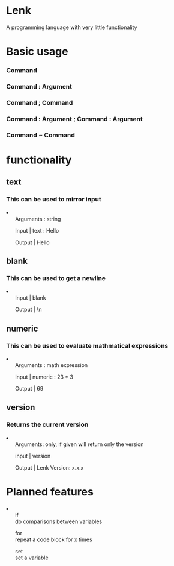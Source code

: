 # Lenk
A programming language with very little functionality

<div>
  <h1>Basic usage</h1>
  <h3>Command</h3>
  <h3>Command : Argument</h3>
  <h3>Command ; Command</h3>
  <h3>Command : Argument ; Command : Argument</h3>
  <h3>Command ~ Command</h3>
</div>
<h1>functionality</h1>
<div>
  <h2>text</h2>
  <h3>This can be used to mirror input</h3>
  <li>
    <ul>Arguments : string</ul>
    <ul>Input | text : Hello</ul>
    <ul>Output | Hello</ul>
  </li>
</div>
<div>
  <h2>blank</h2>
  <h3>This can be used to get a newline </h3>
  <li>
    <ul>Input | blank</ul>
    <ul>Output | \n</ul>
  </li>
</div>
<div>
  <h2>numeric</h2>
  <h3>This can be used to evaluate mathmatical expressions</h3>
  <li>
    <ul>Arguments : math expression</ul>
    <ul>Input | numeric : 23 * 3</ul>
    <ul>Output | 69</ul>
  </li>
</div>
<div>
  <h2>version</h2>
  <h3>Returns the current version</h3>
  <li>
    <ul>Arguments: only, if given will return only the version</ul>
    <ul>input | version</ul>
    <ul>Output | Lenk Version: x.x.x</ul>
  </li>
</div>
<h1>Planned features</h1>
<div>
  <li>
    <ul>if<br>do comparisons between variables</ul>
    <ul>for<br>repeat a code block for x times</ul>
    <ul>set<br>set a variable</ul>
  </li>
</div>
